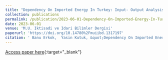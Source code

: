 ```yaml
---
title: "Dependency On Imported Energy In Turkey: Input- Output Analysis"
collection: publications
permalink: /publication/2023-06-01-Dependency-On-Imported-Energy-In-Turkey-Input-Output-Analysis
date: 2023-06-01
venue: 'M.U. Iktisadi ve Idari Bilimler Dergisi'
paperurl: 'https://doi.org/10.14780%2Fmuiibd.1317197'
citation: ' Banu Erkok,  Yasin Kutuk, &quot;Dependency On Imported Energy In Turkey: Input- Output Analysis.&quot; M.U. Iktisadi ve Idari Bilimler Dergisi, 2023.'
---
```

[Access paper here](https://doi.org/10.14780%2Fmuiibd.1317197){:target="_blank"}

